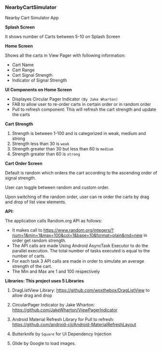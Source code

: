 ### NearbyCartSimulator
Nearby Cart Simulator App
 
  **Splash Screen**
  
   It shows number of Carts between 5-10 on Splash Screen
 
 
  **Home Screen**
 
 Shows all the carts in View Pager with following information:
 
  - Cart Name
  - Cart Range
  - Cart Signal Strength
  - Indicator of Signal Strength

   
**UI Components on Home Screen**
   
   * Displayes Circular Pager Indicator `(By Jake Wharton)`
   * FAB to allow user to re-order carts in certain order or in random order
   * Pull to refresh component: This will refresh the cart strength and update the carts
       

**Cart Strength**
   
   1. Strength is between 1-100 and is categorized in weak, medium and strong
   2. Strength less than 30 is `weak`
   3. Strength greater than 30 but less than 60 is `medium`
   4. Strength greater than 60 is `strong`
    
    
    
**Cart Order Screen**
 
   Default is random which orders the cart according to the ascending order of signal strength.
    
   User can toggle between random and custom order.
   
   Upon switching of the random order, user can re order the carts by drag and drop of list view elements.


**API:**
 
The application calls Random.org API as follows:
 *	It makes call to https://www.random.org/integers/?num=1&min=1&max=100&col=1&base=10&format=plain&rnd=new in order get random strength.
 *	The API calls are made Using Android AsyncTask Executor to do the parallel execution. The total number of tasks executed is equal to the number of carts.
 *	For each task 3 API calls are made in order to simulate an average strength of the cart.
 *	The Min and Max are 1 and 100 respectively



**Libraries: This project uses 5 Libraries**

1)	DragListView Library: https://github.com/woxthebox/DragListView to allow drag and drop

2)	CircularPager Indicator by Jake Wharton: https://github.com/JakeWharton/ViewPagerIndicator

3)	Android Material Refresh Library for Pull to refresh: https://github.com/android-cjj/Android-MaterialRefreshLayout

4) Butterknife by `Square` for UI Dependency Injection

5) Glide by Google to load images.

    
